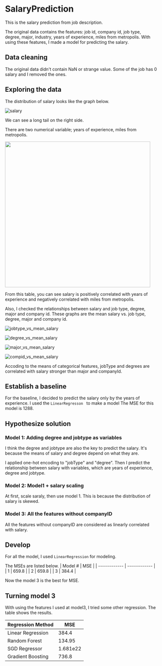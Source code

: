 # SalaryPrediction

This is the salary prediction from job description.

The original data contains the features: job id, company id, job type, degree, major, industry, years of experience, miles from metropolis.
With using these features, I made a model for predicting the salary.

## Data cleaning

The original data didn't contain NaN or strange value.
Some of the job has 0 salary and I removed the ones.

## Exploring the data

The distribution of salary looks like the graph below.

![salary](https://user-images.githubusercontent.com/5339011/74356121-d5253600-4d8b-11ea-980b-4c6a0c7e2cd5.png)

We can see a long tail on the right side.

There are two numerical variable; years of experience, miles from metropolis.

<img src="https://user-images.githubusercontent.com/5339011/74351853-b15ef180-4d85-11ea-9384-358a703f4d82.png" width="480">

From this table, you can see salary is positively correlated with years of experience and negatively correlated with miles from metropolis.

Also, I checked the relationships between salary and job type, degree, major and company id.
These graphs are the mean salary vs. job type, degree, major and company id.

![jobtype_vs_mean_salary](https://user-images.githubusercontent.com/5339011/74353146-7fe72580-4d87-11ea-8b1c-99a8bdf0a507.png)

![degree_vs_mean_salary](https://user-images.githubusercontent.com/5339011/74353823-77431f00-4d88-11ea-874c-ade3d54f55a7.png)

![major_vs_mean_salary](https://user-images.githubusercontent.com/5339011/74353830-79a57900-4d88-11ea-9617-85591ea82839.png)

![compid_vs_mean_salary](https://user-images.githubusercontent.com/5339011/74353833-7b6f3c80-4d88-11ea-9e45-6112376274d8.png)

Accoding to the means of categorical features, jobType and degrees are correlated with salary stronger than major and companyId.

## Establish a baseline
For the baseline, I decided to predict the salary only by the years of experience.
I used the ```LinearRegresson ``` to make a model
The MSE for this model is 1288.

## Hypothesize solution

### Model 1: Adding degree and jobtype as variables
I think the degree and jobtype are also the key to predict the salary. It's because the means of salary and degree depend on what they are.

I applied one-hot encoding to "jobType" and "degree". Then I predict the relationship between salary with variables, which are years of experience, degree and jobtype.

### Model 2: Model1 + salary scaling
At first, scale saraly, then use model 1. This is because the distribution of salary is skewed.

### Model 3: All the features without companyID
All the features without companyID are considered as linearly correlated with salary.

## Develop
For all the model, I used ```LinearRegression``` for modeling.

The MSEs are listed below.
| Model # | MSE |
| ------------- | ------------- |
| 1  | 659.8  |
| 2  | 659.8  |
| 3  | 384.4  |

Now the model 3 is the best for MSE.

## Turning model 3
With using the features I used at model3, I tried some other regression.
The table shows the results.

| Regression Method | MSE |
| ------------- | ------------- |
| Linear Regression  | 384.4  |
| Random Forest  | 134.95  |
| SGD Regressor  | 1.681e22  |
| Gradient Boosting  | 736.8  |


